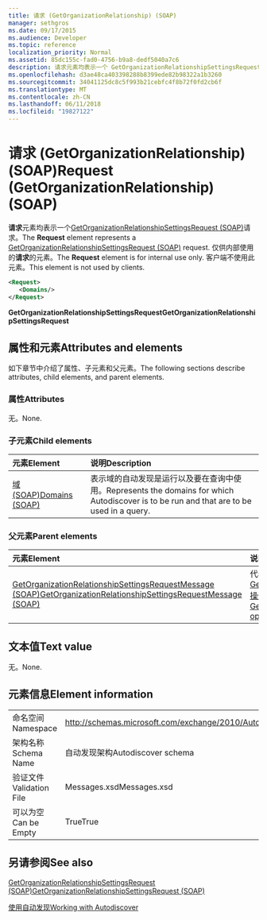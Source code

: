 ```yaml
---
title: 请求 (GetOrganizationRelationship) (SOAP)
manager: sethgros
ms.date: 09/17/2015
ms.audience: Developer
ms.topic: reference
localization_priority: Normal
ms.assetid: 85dc155c-fad0-4756-b9a8-dedf5040a7c6
description: 请求元素均表示一个 GetOrganizationRelationshipSettingsRequest (SOAP) 请求。 请求元素是仅供内部使用。 客户端不使用此元素。
ms.openlocfilehash: d3ae48ca403398288b8399ede82b98322a1b3260
ms.sourcegitcommit: 34041125dc8c5f993b21cebfc4f8b72f0fd2cb6f
ms.translationtype: MT
ms.contentlocale: zh-CN
ms.lasthandoff: 06/11/2018
ms.locfileid: "19827122"
---
```

# <a name="request-getorganizationrelationship-soap"></a><span data-ttu-id="68559-105">请求 (GetOrganizationRelationship) (SOAP)</span><span class="sxs-lookup"><span data-stu-id="68559-105">Request (GetOrganizationRelationship) (SOAP)</span></span>

<span data-ttu-id="68559-106">**请求**元素均表示一个[GetOrganizationRelationshipSettingsRequest (SOAP)](getorganizationrelationshipsettingsrequest-soap.md)请求。</span><span class="sxs-lookup"><span data-stu-id="68559-106">The **Request** element represents a [GetOrganizationRelationshipSettingsRequest (SOAP)](getorganizationrelationshipsettingsrequest-soap.md) request.</span></span> <span data-ttu-id="68559-107">仅供内部使用的**请求**的元素。</span><span class="sxs-lookup"><span data-stu-id="68559-107">The **Request** element is for internal use only.</span></span> <span data-ttu-id="68559-108">客户端不使用此元素。</span><span class="sxs-lookup"><span data-stu-id="68559-108">This element is not used by clients.</span></span> 
  
```XML
<Request>
   <Domains/>
</Request>
```

 <span data-ttu-id="68559-109">**GetOrganizationRelationshipSettingsRequest**</span><span class="sxs-lookup"><span data-stu-id="68559-109">**GetOrganizationRelationshipSettingsRequest**</span></span>
## <a name="attributes-and-elements"></a><span data-ttu-id="68559-110">属性和元素</span><span class="sxs-lookup"><span data-stu-id="68559-110">Attributes and elements</span></span>

<span data-ttu-id="68559-111">如下章节中介绍了属性、子元素和父元素。</span><span class="sxs-lookup"><span data-stu-id="68559-111">The following sections describe attributes, child elements, and parent elements.</span></span>
  
### <a name="attributes"></a><span data-ttu-id="68559-112">属性</span><span class="sxs-lookup"><span data-stu-id="68559-112">Attributes</span></span>

<span data-ttu-id="68559-113">无。</span><span class="sxs-lookup"><span data-stu-id="68559-113">None.</span></span>
  
### <a name="child-elements"></a><span data-ttu-id="68559-114">子元素</span><span class="sxs-lookup"><span data-stu-id="68559-114">Child elements</span></span>

|<span data-ttu-id="68559-115">**元素**</span><span class="sxs-lookup"><span data-stu-id="68559-115">**Element**</span></span>|<span data-ttu-id="68559-116">**说明**</span><span class="sxs-lookup"><span data-stu-id="68559-116">**Description**</span></span>|
|:-----|:-----|
|[<span data-ttu-id="68559-117">域 (SOAP)</span><span class="sxs-lookup"><span data-stu-id="68559-117">Domains (SOAP)</span></span>](domains-soap.md) <br/> |<span data-ttu-id="68559-118">表示域的自动发现是运行以及要在查询中使用。</span><span class="sxs-lookup"><span data-stu-id="68559-118">Represents the domains for which Autodiscover is to be run and that are to be used in a query.</span></span>  <br/> |
   
### <a name="parent-elements"></a><span data-ttu-id="68559-119">父元素</span><span class="sxs-lookup"><span data-stu-id="68559-119">Parent elements</span></span>

|<span data-ttu-id="68559-120">**元素**</span><span class="sxs-lookup"><span data-stu-id="68559-120">**Element**</span></span>|<span data-ttu-id="68559-121">**说明**</span><span class="sxs-lookup"><span data-stu-id="68559-121">**Description**</span></span>|
|:-----|:-----|
|[<span data-ttu-id="68559-122">GetOrganizationRelationshipSettingsRequestMessage (SOAP)</span><span class="sxs-lookup"><span data-stu-id="68559-122">GetOrganizationRelationshipSettingsRequestMessage (SOAP)</span></span>](getorganizationrelationshipsettingsrequestmessage-soap.md) <br/> |<span data-ttu-id="68559-123">代表[GetOrganizationRelationshipSettings 操作 (SOAP)](getorganizationrelationshipsettings-operation-soap.md)操作请求。</span><span class="sxs-lookup"><span data-stu-id="68559-123">Represents a [GetOrganizationRelationshipSettings operation (SOAP)](getorganizationrelationshipsettings-operation-soap.md) operation request.</span></span>  <br/> |
   
## <a name="text-value"></a><span data-ttu-id="68559-124">文本值</span><span class="sxs-lookup"><span data-stu-id="68559-124">Text value</span></span>

<span data-ttu-id="68559-125">无。</span><span class="sxs-lookup"><span data-stu-id="68559-125">None.</span></span>
  
## <a name="element-information"></a><span data-ttu-id="68559-126">元素信息</span><span class="sxs-lookup"><span data-stu-id="68559-126">Element information</span></span>

|||
|:-----|:-----|
|<span data-ttu-id="68559-127">命名空间</span><span class="sxs-lookup"><span data-stu-id="68559-127">Namespace</span></span>  <br/> |http://schemas.microsoft.com/exchange/2010/Autodiscover  <br/> |
|<span data-ttu-id="68559-128">架构名称</span><span class="sxs-lookup"><span data-stu-id="68559-128">Schema Name</span></span>  <br/> |<span data-ttu-id="68559-129">自动发现架构</span><span class="sxs-lookup"><span data-stu-id="68559-129">Autodiscover schema</span></span>  <br/> |
|<span data-ttu-id="68559-130">验证文件</span><span class="sxs-lookup"><span data-stu-id="68559-130">Validation File</span></span>  <br/> |<span data-ttu-id="68559-131">Messages.xsd</span><span class="sxs-lookup"><span data-stu-id="68559-131">Messages.xsd</span></span>  <br/> |
|<span data-ttu-id="68559-132">可以为空</span><span class="sxs-lookup"><span data-stu-id="68559-132">Can be Empty</span></span>  <br/> |<span data-ttu-id="68559-133">True</span><span class="sxs-lookup"><span data-stu-id="68559-133">True</span></span>  <br/> |
   
## <a name="see-also"></a><span data-ttu-id="68559-134">另请参阅</span><span class="sxs-lookup"><span data-stu-id="68559-134">See also</span></span>



[<span data-ttu-id="68559-135">GetOrganizationRelationshipSettingsRequest (SOAP)</span><span class="sxs-lookup"><span data-stu-id="68559-135">GetOrganizationRelationshipSettingsRequest (SOAP)</span></span>](getorganizationrelationshipsettingsrequest-soap.md)


[<span data-ttu-id="68559-136">使用自动发现</span><span class="sxs-lookup"><span data-stu-id="68559-136">Working with Autodiscover</span></span>](http://msdn.microsoft.com/library/39726b67-2eb2-451b-9307-cfd0b518b55c%28Office.15%29.aspx)

